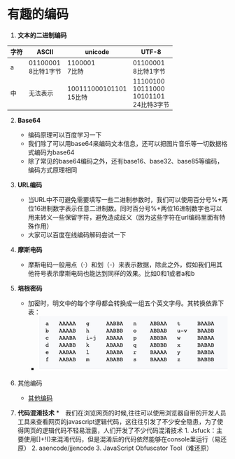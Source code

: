 # 有趣的编码
1. **文本的二进制编码**

| 字符 | ASCII | unicode | UTF-8 |
| --- | --- | --- | --- |
| a | 01100001<br>8比特1字节 | 1100001<br>7比特 | 01100001<br>8比特1字节 |
| 中 | 无法表示 | 100111000101101<br>15比特 | 11100100<br>10111000<br>10101101<br>24比特3字节 |

2. **Base64**
    * 编码原理可以百度学习一下
    * 我们除了可以用base64来编码文本信息，还可以把图片音乐等一切数据格式编码为base64
    * 除了常见的base64编码之外，还有base16、base32、base85等编码，编码方式原理相同

3. **URL编码**
    * 当URL中不可避免需要填写一些二进制参数时，我们可以使用百分号%+两位16进制数字表示任意二进制数。同时百分号%+两位16进制数字也可以用来转义一些保留字符，避免造成歧义（因为这些字符在url编码里面有特殊作用）
    * 大家可以百度在线编码解码尝试一下

4. **摩斯电码**
    * 摩斯电码一般用点（·）和划（-）来表示数据，除此之外，假如我们用其他符号表示摩斯电码也能达到同样的效果。比如0和1或者a和b

5. **培根密码**
    * 加密时，明文中的每个字母都会转换成一组五个英文字母。其转换依靠下表：
        * ![11](amWiki/images/misc/11.png "11")

6. 其他编码
    * [其他编码 ](https://ctf-wiki.org/misc/encode/communication/)

7. **代码混淆技术**
    *　我们在浏览网页的时候,往往可以使用浏览器自带的开发人员工具来查看网页的javascript逻辑代码，这往往引发了不少安全隐患，为了使得网页的逻辑代码不轻易泄露，人们开发了不少代码混淆技术
        1. Jsfuck：主要使用[]+!()来混淆代码，但是混淆后的代码依然能够在console里运行（易还原）
        2. aaencode/jjencode
        3. JavaScript Obfuscator Tool（难还原）

